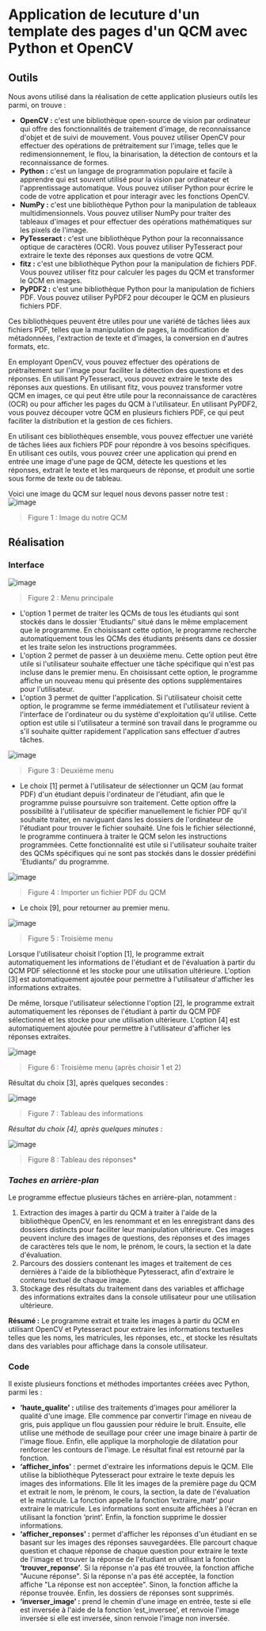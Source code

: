 # Application de lecuture d'un template des pages d'un QCM avec Python et OpenCV
## Outils

Nous avons utilisé dans la réalisation de cette application plusieurs outils les parmi, on trouve :

-   **OpenCV :** c'est une bibliothèque open-source de vision par ordinateur qui offre des fonctionnalités de traitement d'image, de reconnaissance d'objet et de suivi de mouvement. Vous pouvez utiliser OpenCV pour effectuer des opérations de prétraitement sur l'image, telles que le redimensionnement, le flou, la binarisation, la détection de contours et la reconnaissance de formes.
-   **Python :** c'est un langage de programmation populaire et facile à apprendre qui est souvent utilisé pour la vision par ordinateur et l'apprentissage automatique. Vous pouvez utiliser Python pour écrire le code de votre application et pour interagir avec les fonctions OpenCV.
-   **NumPy :** c'est une bibliothèque Python pour la manipulation de tableaux multidimensionnels. Vous pouvez utiliser NumPy pour traiter des tableaux d'images et pour effectuer des opérations mathématiques sur les pixels de l'image.
-   **PyTesseract :** c'est une bibliothèque Python pour la reconnaissance optique de caractères (OCR). Vous pouvez utiliser PyTesseract pour extraire le texte des réponses aux questions de votre QCM.
-   **fitz :** c'est une bibliothèque Python pour la manipulation de fichiers PDF. Vous pouvez utiliser fitz pour calculer les pages du QCM et transformer le QCM en images.
-   **PyPDF2 :** c'est une bibliothèque Python pour la manipulation de fichiers PDF. Vous pouvez utiliser PyPDF2 pour découper le QCM en plusieurs fichiers PDF.

Ces bibliothèques peuvent être utiles pour une variété de tâches liées aux fichiers PDF, telles que la manipulation de pages, la modification de métadonnées, l'extraction de texte et d'images, la conversion en d'autres formats, etc.

En employant OpenCV, vous pouvez effectuer des opérations de prétraitement sur l'image pour faciliter la détection des questions et des réponses. En utilisant PyTesseract, vous pouvez extraire le texte des réponses aux questions. En utilisant fitz, vous pouvez transformer votre QCM en images, ce qui peut être utile pour la reconnaissance de caractères (OCR) ou pour afficher les pages du QCM à l'utilisateur. En utilisant PyPDF2, vous pouvez découper votre QCM en plusieurs fichiers PDF, ce qui peut faciliter la distribution et la gestion de ces fichiers.

En utilisant ces bibliothèques ensemble, vous pouvez effectuer une variété de tâches liées aux fichiers PDF pour répondre à vos besoins spécifiques. En utilisant ces outils, vous pouvez créer une application qui prend en entrée une image d'une page de QCM, détecte les questions et les réponses, extrait le texte et les marqueurs de réponse, et produit une sortie sous forme de texte ou de tableau.

Voici une image du QCM sur lequel nous devons passer notre test :
![image](https://user-images.githubusercontent.com/119759894/227742500-93d0f71a-66cc-4614-91f2-7497744b9d06.png)
> Figure 1 : Image du notre QCM

## Réalisation

### Interface
![image](https://user-images.githubusercontent.com/119759894/227742507-8320711c-3c46-4f59-b8b4-ae47b05e020d.png)
>   Figure 2 : Menu principale

-   L'option 1 permet de traiter les QCMs de tous les étudiants qui sont stockés dans le dossier 'Etudiants/' situé dans le même emplacement que le programme. En choisissant cette option, le programme recherche automatiquement tous les QCMs des étudiants présents dans ce dossier et les traite selon les instructions programmées.
-   L'option 2 permet de passer à un deuxième menu. Cette option peut être utile si l'utilisateur souhaite effectuer une tâche spécifique qui n'est pas incluse dans le premier menu. En choisissant cette option, le programme affiche un nouveau menu qui présente des options supplémentaires pour l'utilisateur.
-   L'option 3 permet de quitter l'application. Si l'utilisateur choisit cette option, le programme se ferme immédiatement et l'utilisateur revient à l'interface de l'ordinateur ou du système d'exploitation qu'il utilise. Cette option est utile si l'utilisateur a terminé son travail dans le programme ou s'il souhaite quitter rapidement l'application sans effectuer d'autres tâches.

![image](https://user-images.githubusercontent.com/119759894/227742517-b9691cd2-4ae1-479f-ac82-e18d1dc1f85a.png)
>   Figure 3 : Deuxième menu

-   Le choix [1] permet à l'utilisateur de sélectionner un QCM (au format PDF) d'un étudiant depuis l'ordinateur de l'étudiant, afin que le programme puisse poursuivre son traitement. Cette option offre la possibilité à l'utilisateur de spécifier manuellement le fichier PDF qu'il souhaite traiter, en naviguant dans les dossiers de l'ordinateur de l'étudiant pour trouver le fichier souhaité. Une fois le fichier sélectionné, le programme continuera à traiter le QCM selon les instructions programmées. Cette fonctionnalité est utile si l'utilisateur souhaite traiter des QCMs spécifiques qui ne sont pas stockés dans le dossier prédéfini 'Etudiants/' du programme.

![image](https://user-images.githubusercontent.com/119759894/227742528-babcd4fe-a915-408c-bc4c-e0170bbb7912.png)
>   Figure 4 : Importer un fichier PDF du QCM

-   Le choix [9], pour retourner au premier menu.

![image](https://user-images.githubusercontent.com/119759894/227742547-17512a11-4c12-4bcf-af02-a88e35f518f8.png)
>   Figure 5 : Troisième menu

Lorsque l'utilisateur choisit l'option [1], le programme extrait automatiquement les informations de l'étudiant et de l'évaluation à partir du QCM PDF sélectionné et les stocke pour une utilisation ultérieure. L'option [3] est automatiquement ajoutée pour permettre à l'utilisateur d'afficher les informations extraites.

De même, lorsque l'utilisateur sélectionne l'option [2], le programme extrait automatiquement les réponses de l'étudiant à partir du QCM PDF sélectionné et les stocke pour une utilisation ultérieure. L'option [4] est automatiquement ajoutée pour permettre à l'utilisateur d'afficher les réponses extraites.

![image](https://user-images.githubusercontent.com/119759894/227742554-284e416e-eed9-4325-b27c-2442a3ad86ab.png)
>   Figure 6 : Troisième menu (après choisir 1 et 2)

Résultat du choix [3], après quelques secondes :

![image](https://user-images.githubusercontent.com/119759894/227742558-1bc73e66-4ce3-4e42-81cf-9fc796ea411b.png)
>   Figure 7 : Tableau des informations

*Résultat du choix [4], après quelques minutes :*

![image](https://user-images.githubusercontent.com/119759894/227742563-42a5f482-0efd-442b-81b0-8f1b154bf0a2.png)
>   Figure 8 : Tableau des réponses*

### *Taches en arrière-plan*

Le programme effectue plusieurs tâches en arrière-plan, notamment :

1.  Extraction des images à partir du QCM à traiter à l'aide de la bibliothèque OpenCV, en les renommant et en les enregistrant dans des dossiers distincts pour faciliter leur manipulation ultérieure. Ces images peuvent inclure des images de questions, des réponses et des images de caractères tels que le nom, le prénom, le cours, la section et la date d'évaluation.
2.  Parcours des dossiers contenant les images et traitement de ces dernières à l'aide de la bibliothèque Pytesseract, afin d'extraire le contenu textuel de chaque image.
3.  Stockage des résultats du traitement dans des variables et affichage des informations extraites dans la console utilisateur pour une utilisation ultérieure.

**Résumé :** Le programme extrait et traite les images à partir du QCM en utilisant OpenCV et Pytesseract pour extraire les informations textuelles telles que les noms, les matricules, les réponses, etc., et stocke les résultats dans des variables pour affichage dans la console utilisateur.

### Code

Il existe plusieurs fonctions et méthodes importantes créées avec Python, parmi les :

-   **‘haute_qualite’ :** utilise des traitements d'images pour améliorer la qualité d'une image. Elle commence par convertir l'image en niveau de gris, puis applique un flou gaussien pour réduire le bruit. Ensuite, elle utilise une méthode de seuillage pour créer une image binaire à partir de l'image floue. Enfin, elle applique la morphologie de dilatation pour renforcer les contours de l'image. Le résultat final est retourné par la fonction.
-   **‘afficher_infos’** : permet d'extraire les informations depuis le QCM. Elle utilise la bibliothèque Pytesseract pour extraire le texte depuis les images des informations. Elle lit les images de la première page du QCM et extrait le nom, le prénom, le cours, la section, la date de l'évaluation et le matricule. La fonction appelle la fonction ‘extraire_matr’ pour extraire le matricule. Les informations sont ensuite affichées à l'écran en utilisant la fonction ‘print’. Enfin, la fonction supprime le dossier informations.
-   **‘afficher_reponses’ :** permet d'afficher les réponses d'un étudiant en se basant sur les images des réponses sauvegardées. Elle parcourt chaque question et chaque réponse de chaque question pour extraire le texte de l'image et trouver la réponse de l'étudiant en utilisant la fonction **‘trouver_reponse’**. Si la réponse n'a pas été trouvée, la fonction affiche "Aucune réponse". Si la réponse n'a pas été acceptée, la fonction affiche "La réponse est non acceptée". Sinon, la fonction affiche la réponse trouvée. Enfin, les dossiers de réponses sont supprimés.
-   **‘inverser_image’ :** prend le chemin d'une image en entrée, teste si elle est inversée à l'aide de la fonction ‘est_inversee’, et renvoie l'image inversée si elle est inversée, sinon renvoie l'image non inversée.

